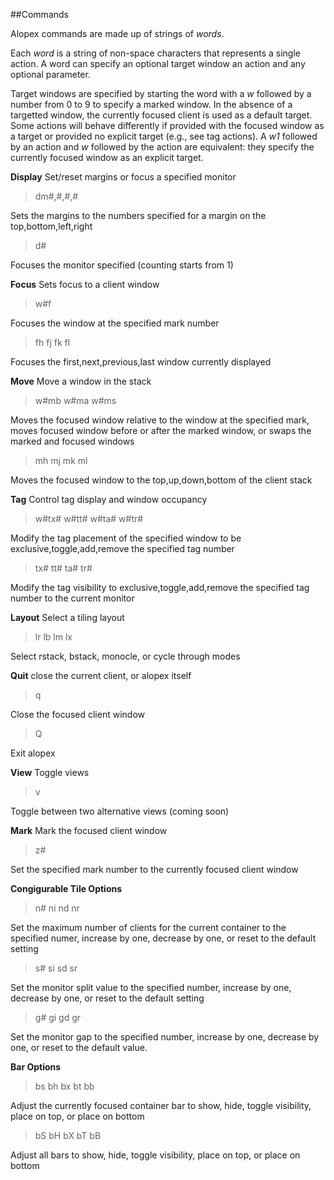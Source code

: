 
##Commands

Alopex commands are made up of strings of *words*.

Each *word* is a string of non-space characters that represents a single
action.  A word can specify an optional target window an action and any
optional parameter.

Target windows are specified by starting the word with a *w* followed by
a number from 0 to 9 to specify a marked window.  In the absence of a
targetted window, the currently focused client is used as a default
target.  Some actions will behave differently if provided with the
focused window as a target or provided no explicit target (e.g., see tag
actions). A *w1* followed by an action and *w* followed by the action
are equivalent: they specify the currently focused window as an explicit
target.

**Display** Set/reset margins or focus a specified monitor

>dm#,#,#,#

Sets the margins to the numbers specified for a margin on the
top,bottom,left,right

>d#

Focuses the monitor specified (counting starts from 1)

**Focus** Sets focus to a client window

>w#f

Focuses the window at the specified mark number

>fh fj fk fl

Focuses the first,next,previous,last window currently displayed

**Move** Move a window in the stack

>w#mb w#ma w#ms

Moves the focused window relative to the window at the specified mark,
moves focused window before or after the marked window, or swaps the
marked and focused windows

>mh mj mk ml

Moves the focused window to the top,up,down,bottom of the client stack

**Tag** Control tag display and window occupancy

>w#tx# w#tt# w#ta# w#tr#

Modify the tag placement of the specified window to be
exclusive,toggle,add,remove the specified tag number

>tx# tt# ta# tr#

Modify the tag visibility to exclusive,toggle,add,remove the specified
tag number to the current monitor

**Layout** Select a tiling layout

>lr lb lm lx

Select rstack, bstack, monocle, or cycle through modes

**Quit** close the current client, or alopex itself

>q

Close the focused client window

>Q

Exit alopex

**View** Toggle views

>v

Toggle between two alternative views (coming soon)

**Mark** Mark the focused client window

>z#

Set the specified mark number to the currently focused client window

**Congigurable Tile Options**

>n# ni nd nr

Set the maximum number of clients for the current container to the
specified numer, increase by one, decrease by one, or reset to the
default setting

>s# si sd sr

Set the monitor split value to the specified number, increase by one,
decrease by one, or reset to the default setting

>g# gi gd gr

Set the monitor gap to the specified number, increase by one, decrease
by one, or reset to the default value.

**Bar Options**

>bs bh bx bt bb

Adjust the currently focused container bar to show, hide, toggle
visibility, place on top, or place on bottom

>bS bH bX bT bB

Adjust all bars to show, hide, toggle visibility, place on top, or place
on bottom

